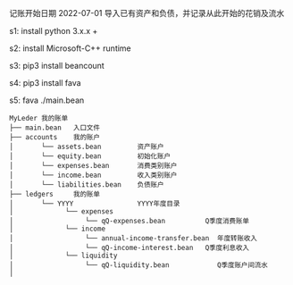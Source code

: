 记账开始日期 2022-07-01
导入已有资产和负债，并记录从此开始的花销及流水

s1: install python 3.x.x +

s2: install Microsoft-C++ runtime

s3: pip3 install beancount

s4: pip3 install fava

s5: fava ./main.bean

~~~
MyLeder 我的账单                             
├── main.bean   入口文件
├── accounts    我的账户
│       └── assets.bean         资产账户
│       └── equity.bean         初始化账户
│       └── expenses.bean       消费类别账户
│       └── income.bean         收入类别账户
│       └── liabilities.bean    负债账户
├── ledgers     我的账单
│       └── YYYY                YYYY年度目录
│             └── expenses            
│                  └── qQ-expenses.bean          Q季度消费账单    
│             └── income
│                  └── annual-income-transfer.bean  年度转账收入    
│                  └── qQ-income-interest.bean   Q季度利息收入
│             └── liquidity
│                  └── qQ-liquidity.bean            Q季度账户间流水
│
~~~
